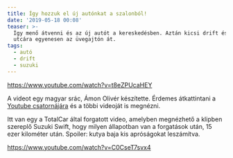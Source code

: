 ```yaml
---
title: Így hozzuk el új autónkat a szalonból!
date: '2019-05-18 00:08'
teaser: >-
  Így menő átvenni és az új autót a kereskedésben. Aztán kicsi drift és irány az
  utcára egyenesen az üvegajtón át.
tags:
  - autó
  - drift
  - suzuki
---
```

https://www.youtube.com/watch?v=t8eZPUcaHEY

A videot egy magyar srác, Ámon Olivér készítette. Érdemes átkattintani a [Youtube csatornájára](https://www.youtube.com/user/Amon00000) és a többi videoját is megnézni.

Itt van egy a TotalCar által forgatott video, amelyben megnézhető a klipben szereplő Suzuki Swift, hogy milyen állapotban van a forgatások után, 15 ezer kilométer után. Spoiler: kutya baja kis apróságokat leszámítva.

https://www.youtube.com/watch?v=C0CseT7svx4
